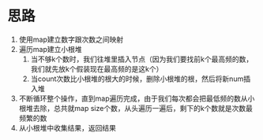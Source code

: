 # 思路

1. 使用map建立数字跟次数之间映射
2. 遍历map建立小根堆
   1. 当不够k个数时，我们往堆里插入节点（因为我们要找前k个最高频的数，我们就先放k个假装现在最高频的是这k个）
   2. 当count次数比小根堆的根大的时候，删除小根堆的根，然后将新num插入堆
3. 不断循环整个操作，直到map遍历完成，由于我们每次都会把最低频的数从小根堆去除，总共就map size个数，从头遍历一遍后，剩下的k个数就是次数最频繁的数
4. 从小根堆中收集结果，返回结果
